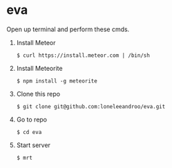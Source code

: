 eva
===
Open up terminal and perform these cmds.

1. Install Meteor

    `$ curl https://install.meteor.com | /bin/sh`

2. Install Meteorite

    `$ npm install -g meteorite`

3. Clone this repo

    `$ git clone git@github.com:loneleeandroo/eva.git`

4. Go to repo

    `$ cd eva`

5. Start server

    `$ mrt`
